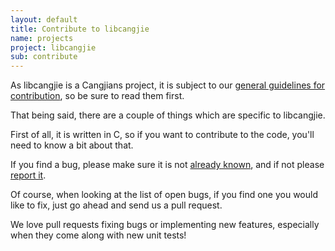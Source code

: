 ```yaml
---
layout: default
title: Contribute to libcangjie
name: projects
project: libcangjie
sub: contribute
---
```


As libcangjie is a Cangjians project, it is subject to our
[general guidelines for contribution](/contribute.html), so be sure to read
them first.

That being said, there are a couple of things which are specific to
libcangjie.

First of all, it is written in C, so if you want to contribute to the code,
you'll need to know a bit about that.

If you find a bug, please make sure it is not
[already known](https://github.com/Cangjians/libcangjie/issues), and if not
please [report it](https://github.com/Cangjians/libcangjie/issues/new).

Of course, when looking at the list of open bugs, if you find one you would
like to fix, just go ahead and send us a pull request.

We love pull requests fixing bugs or implementing new features, especially
when they come along with new unit tests!

